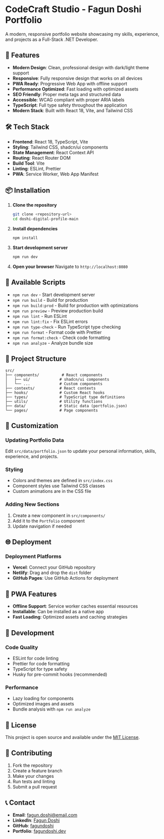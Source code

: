 # CodeCraft Studio - Fagun Doshi Portfolio

A modern, responsive portfolio website showcasing my skills, experience, and projects as a Full-Stack .NET Developer.

## 🚀 Features

- **Modern Design**: Clean, professional design with dark/light theme support
- **Responsive**: Fully responsive design that works on all devices
- **PWA Ready**: Progressive Web App with offline support
- **Performance Optimized**: Fast loading with optimized assets
- **SEO Friendly**: Proper meta tags and structured data
- **Accessible**: WCAG compliant with proper ARIA labels
- **TypeScript**: Full type safety throughout the application
- **Modern Stack**: Built with React 18, Vite, and Tailwind CSS

## 🛠️ Tech Stack

- **Frontend**: React 18, TypeScript, Vite
- **Styling**: Tailwind CSS, shadcn/ui components
- **State Management**: React Context API
- **Routing**: React Router DOM
- **Build Tool**: Vite
- **Linting**: ESLint, Prettier
- **PWA**: Service Worker, Web App Manifest

## 📦 Installation

1. **Clone the repository**
   ```bash
   git clone <repository-url>
   cd doshi-digital-profile-main
   ```

2. **Install dependencies**
   ```bash
   npm install
   ```

3. **Start development server**
   ```bash
   npm run dev
   ```

4. **Open your browser**
   Navigate to `http://localhost:8080`

## 🚀 Available Scripts

- `npm run dev` - Start development server
- `npm run build` - Build for production
- `npm run build:prod` - Build for production with optimizations
- `npm run preview` - Preview production build
- `npm run lint` - Run ESLint
- `npm run lint:fix` - Fix ESLint errors
- `npm run type-check` - Run TypeScript type checking
- `npm run format` - Format code with Prettier
- `npm run format:check` - Check code formatting
- `npm run analyze` - Analyze bundle size

## 📁 Project Structure

```
src/
├── components/          # React components
│   ├── ui/             # shadcn/ui components
│   └── ...             # Custom components
├── contexts/           # React contexts
├── hooks/              # Custom React hooks
├── types/              # TypeScript type definitions
├── utils/              # Utility functions
├── data/               # Static data (portfolio.json)
└── pages/              # Page components
```

## 🎨 Customization

### Updating Portfolio Data
Edit `src/data/portfolio.json` to update your personal information, skills, experience, and projects.

### Styling
- Colors and themes are defined in `src/index.css`
- Component styles use Tailwind CSS classes
- Custom animations are in the CSS file

### Adding New Sections
1. Create a new component in `src/components/`
2. Add it to the `Portfolio` component
3. Update navigation if needed

## 🌐 Deployment

### Deployment Platforms
- **Vercel**: Connect your GitHub repository
- **Netlify**: Drag and drop the `dist` folder
- **GitHub Pages**: Use GitHub Actions for deployment

## 📱 PWA Features

- **Offline Support**: Service worker caches essential resources
- **Installable**: Can be installed as a native app
- **Fast Loading**: Optimized assets and caching strategies

## 🔧 Development

### Code Quality
- ESLint for code linting
- Prettier for code formatting
- TypeScript for type safety
- Husky for pre-commit hooks (recommended)

### Performance
- Lazy loading for components
- Optimized images and assets
- Bundle analysis with `npm run analyze`

## 📄 License

This project is open source and available under the [MIT License](LICENSE).

## 🤝 Contributing

1. Fork the repository
2. Create a feature branch
3. Make your changes
4. Run tests and linting
5. Submit a pull request

## 📞 Contact

- **Email**: fagun.doshi@email.com
- **LinkedIn**: [Fagun Doshi](https://linkedin.com/in/fagundoshi)
- **GitHub**: [fagundoshi](https://github.com/fagundoshi)
- **Portfolio**: [fagundoshi.dev](https://fagundoshi.dev)
